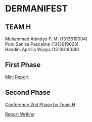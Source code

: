 # DERMANIFEST

## TEAM H
Muhammad Anindyo P. M. (1313619004) <br>
Putu Sanisa Pascaline (1313619023) <br>
Handini Aprillia Wijaya (1313619038) <br>

## First Phase

<a href = "https://github.com/teamh-ilkom19unj/DERMANIFEST/blob/main/MINI_REPORT.md"> Mini Report</a>



## Second Phase

<a href = "https://www.youtube.com/watch?v=_SoccZ7_Shg&feature=youtu.be"> Conference 2nd Phase by Team H</a>


<a href = "https://www.youtube.com/watch?v=_SoccZ7_Shg&feature=youtu.be"> Report Writing</a>
